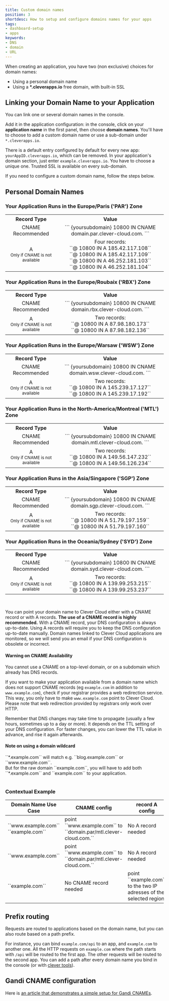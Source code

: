 ```yaml
---
title: Custom domain names
position: 3
shortdesc: How to setup and configure domains names for your apps
tags:
- dashboard-setup
- apps
keywords:
- DNS
- domain
- URL
---
```


When creating an application, you have two (non exclusive) choices for domain names:

* Using a personal domain name
* Using a **\*.cleverapps.io** free domain, with built-in SSL

## Linking your Domain Name to your Application

You can link one or several domain names in the console.

Add it in the application configuration: in the console, click on your **application name** in the first panel, then choose **domain names**. You'll have to choose to add a custom domain name or use a sub-domain under ``*.cleverapps.io``.

There is a default entry configured by default for every new app: ``yourAppID.cleverapps.io``, which can be removed.
In your application's domain section, just enter ``example.cleverapps.io``. You have to choose a unique one. Trusted SSL is available on every sub-domain.

If you need to configure a custom domain name, follow the steps below.

## Personal Domain Names

### Your Application Runs in the Europe/Paris ('PAR') Zone

<table class="table table-bordered" style="text-align:center">
  <tr>
    <th><center>Record Type</center></th>
    <th><center>Value</center></th>
  </tr>
  <tr>
    <td>CNAME <div><span class="label label-success">Recommended</span></div></td>
    <td>
    ```
    {yoursubdomain} 10800 IN CNAME domain.par.clever-cloud.com.
    ```
    </td>
  </tr>
  <tr>
    <td>A<div><small>Only if CNAME is not available</small></div></td>
    <td>Four records:<br>
    ``@ 10800 IN A 185.42.117.108``<br>
    ``@ 10800 IN A 185.42.117.109``<br>
    ``@ 10800 IN A 46.252.181.103``<br>
    ``@ 10800 IN A 46.252.181.104``
    </td>
  </tr>
</table>

### Your Application Runs in the Europe/Roubaix ('RBX') Zone

<table class="table table-bordered" style="text-align:center">
  <tr>
    <th><center>Record Type</center></th>
    <th><center>Value</center></th>
  </tr>
  <tr>
    <td>CNAME <div><span class="label label-success">Recommended</span></div></td>
    <td>
    ```
    {yoursubdomain} 10800 IN CNAME domain.rbx.clever-cloud.com.
    ```
    </td>
  </tr>
  <tr>
    <td>A<div><small>Only if CNAME is not available</small></div></td>
    <td>Two records:<br>
    ``@ 10800 IN A 87.98.180.173``<br>
    ``@ 10800 IN A 87.98.182.136``
    </td>
  </tr>
</table>

### Your Application Runs in the Europe/Warsaw ('WSW') Zone

<table class="table table-bordered" style="text-align:center">
  <tr>
    <th><center>Record Type</center></th>
    <th><center>Value</center></th>
  </tr>
  <tr>
    <td>CNAME <div><span class="label label-success">Recommended</span></div></td>
    <td>
    ```
    {yoursubdomain} 10800 IN CNAME domain.wsw.clever-cloud.com.
    ```
    </td>
  </tr>
  <tr>
    <td>A<div><small>Only if CNAME is not available</small></div></td>
    <td>Two records:<br>
    ``@ 10800 IN A 145.239.17.127``<br>
    ``@ 10800 IN A 145.239.17.192``
    </td>
  </tr>
</table>

### Your Application Runs in the North-America/Montreal ('MTL') Zone

<table class="table table-bordered" style="text-align:center">
  <tr>
    <th><center>Record Type</center></th>
    <th><center>Value</center></th>
  </tr>
  <tr>
    <td>CNAME <div><span class="label label-success">Recommended</span></div></td>
    <td>
    ```
    {yoursubdomain} 10800 IN CNAME domain.mtl.clever-cloud.com.
    ```
    </td>
  </tr>
  <tr>
    <td>A<div><small>Only if CNAME is not available</small></div></td>
    <td>Two records:<br>
    ``@ 10800 IN A 149.56.147.232``<br>
    ``@ 10800 IN A 149.56.126.234``<br>
    </td>
  </tr>
</table>

### Your Application Runs in the Asia/Singapore ('SGP') Zone

<table class="table table-bordered" style="text-align:center">
  <tr>
    <th><center>Record Type</center></th>
    <th><center>Value</center></th>
  </tr>
  <tr>
    <td>CNAME <div><span class="label label-success">Recommended</span></div></td>
    <td>
    ```
    {yoursubdomain} 10800 IN CNAME domain.sgp.clever-cloud.com.
    ```
    </td>
  </tr>
  <tr>
    <td>A<div><small>Only if CNAME is not available</small></div></td>
    <td>Two records:<br>
    ``@ 10800 IN A 51.79.197.159``<br>
    ``@ 10800 IN A 51.79.197.160``
    </td>
  </tr>
</table>

### Your Application Runs in the Oceania/Sydney ('SYD') Zone

<table class="table table-bordered" style="text-align:center">
  <tr>
    <th><center>Record Type</center></th>
    <th><center>Value</center></th>
  </tr>
  <tr>
    <td>CNAME <div><span class="label label-success">Recommended</span></div></td>
    <td>
    ```
    {yoursubdomain} 10800 IN CNAME domain.syd.clever-cloud.com.
    ```
    </td>
  </tr>
  <tr>
    <td>A<div><small>Only if CNAME is not available</small></div></td>
    <td>Two records:<br>
    ``@ 10800 IN A 139.99.253.215``<br>
    ``@ 10800 IN A 139.99.253.237``
    </td>
  </tr>
</table>

<br/>

You can point your domain name to Clever Cloud either with a CNAME record or with A records. **The use of a CNAME record is highly recommended.** With a CNAME record, your DNS configuration is always up-to-date. Using A records will require you to keep the DNS configuration up-to-date manually. Domain names linked to Clever Cloud applications are monitored, so we will send you an email if your DNS configuration is obsolete or incorrect.


<div class="panel panel-warning">
  <div class="panel-heading">
     <h4>Warning on CNAME Availability</h4>
  </div>
  <div class="panel-body">
    You cannot use a CNAME  on a top-level domain, or on a subdomain which already has DNS records.
  </div>
</div>

If you want to make your application available from a domain name which does not support CNAME records (eg ``example.com`` in addition to ``www.example.com``), check if your registrar provides a web redirection service. This way, you only have to make ``www.example.com`` point to Clever Cloud. Please note that web redirection provided by registrars only work over HTTP.

Remember that DNS changes may take time to propagate (usually a few hours, sometimes up to a day or more). It depends on the TTL setting of your DNS configuration. For faster changes, you can lower the TTL value in advance, and rise it again afterwards.


<div class="panel panel-warning">
  <div class="panel-heading">
     <h4>Note on using a domain wildcard</h4>
  </div>
  <div class="panel-body">
    <div>
      ``*.example.com`` will match e.g. ``blog.example.com`` or ``www.example.com``.
    </div>
    <div> But for the raw domain ``example.com``, you will have to add both ``*.example.com`` and ``example.com`` to your application.</div>
  </div>
</div>
<br>

### Contextual Example

<table class="table table-striped">
  <thead>
    <tr>
      <th>Domain Name Use Case</th> <th>CNAME config</th> <th>record A config</th> <th>Web redirections</th>
    </tr>
  </thead>
  <tboby>
    <tr>
      <td>``www.example.com`` <br> ``example.com``</td>
      <td> point ``www.example.com`` to ``domain.par/mtl.clever-cloud.com.``</td>
      <td>No A record needed</td>
      <td>Redirect ``example.com`` to ``www.example.com`` </td>
    </tr>
    <tr>
      <td>``www.example.com``</td>
      <td> point ``www.example.com`` to ``domain.par/mtl.clever-cloud.com.``</td>
      <td>No A record needed</td>
      <td>No redirect needed</td>
    </tr>
    <tr>
      <td>``example.com``</td>
      <td>No CNAME record needed</td>
      <td>point ``example.com`` to the two IP adresses of the selected region</td>
      <td>No redirect needed</td>
    </tr>
  </tboby>
</table>

## Prefix routing

Requests are routed to applications based on the domain name, but you can also route based
on a path prefix.

For instance, you can bind `example.com/api` to an app, and `example.com` to another one.
All the HTTP requests on `example.com` where the path starts with `/api` will be routed to
the first app. The other requests will be routed to the second app. You can add a path after every domain name you bind in the console (or with [clever tools](/doc/clever-tools/getting_started)).

## Gandi CNAME configuration

Here is <a href="https://blog.clever-cloud.com/blog/features/2019/03/05/gandi-domain-on-clever-cloud/" target="_blank">an article that demonstrates a simple setup for Gandi CNAMEs</a>.
